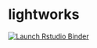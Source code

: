 
# lightworks

<!-- badges: start -->
[![Launch Rstudio Binder](http://mybinder.org/badge_logo.svg)](https://mybinder.org/v2/gh/aswansyahputra/lightworks/master?urlpath=rstudio)
<!-- badges: end -->